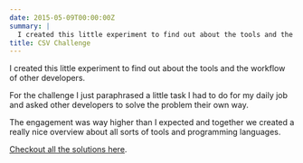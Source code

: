 ```yaml
---
date: 2015-05-09T00:00:00Z
summary: |
  I created this little experiment to find out about the tools and the workflow of other developers.
title: CSV Challenge
---
```


I created this little experiment to find out about the tools and the workflow of other developers.

For the challenge I just paraphrased a little task I had to do for my daily job
and asked other developers to solve the problem their own way.

The engagement was way higher than I expected and together we created a really nice overview about all sorts of tools and programming languages.

[Checkout all the solutions here](https://gist.github.com/jorinvo/2e43ffa981a97bc17259).
